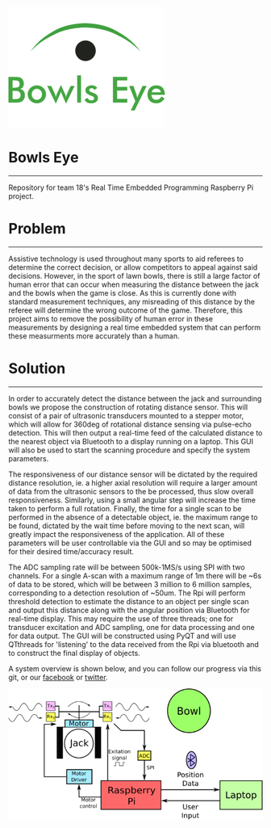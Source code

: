 ![Alternative text](Resources/Misc/bowlseyelogo.png)

# Bowls Eye
-----------

Repository for team 18's Real Time Embedded Programming Raspberry Pi project.



# Problem
----------

Assistive technology is used throughout many sports to aid referees to determine the correct decision, or allow competitors to appeal against said decisions.  However, in the sport of lawn bowls, there is still a large factor of human error that can occur when measuring the distance between the jack and the bowls when the game is close.  As this is currently done with standard measurement techniques, any misreading of this distance by the referee will determine the wrong outcome of the game.  Therefore, this project aims to remove the possibility of human error in these measurements by designing a real time embedded system that can perform these measurments more accurately than a human.

# Solution
-----------

In order to accurately detect the distance between the jack and surrounding bowls we propose the construction of rotating distance sensor. This will consist of a pair of ultrasonic transducers mounted to a stepper motor, which will allow for 360deg of rotational distance sensing via pulse-echo detection. This will then output a real-time feed of the calculated distance to the nearest object via Bluetooth to a display running on a laptop. This GUI will also be used to start the scanning procedure and specify the system parameters.

The responsiveness of our distance sensor will be dictated by the required distance resolution, ie. a higher axial resolution will require a larger amount of data from the ultrasonic sensors to the be processed, thus slow overall responsiveness. Similarly, using a small angular step will increase the time taken to perform a full rotation. Finally, the time for a single scan to be performed in the absence of a detectable object, ie. the maximum range to be found, dictated by the wait time before moving to the next scan, will greatly impact the responsiveness of the application. All of these parameters will be user controllable via the GUI and so may be optimised for their desired time/accuracy result.

The ADC sampling rate will be between 500k-1MS/s using SPI with two channels. For a single A-scan with a maximum range of 1m there will be ~6s of data to be stored, which will be between 3 million to 6 million samples, corresponding to a detection resolution of ~50um. The Rpi will perform threshold detection to estimate the distance to an object per single scan and output this distance along with the angular position via Bluetooth for real-time display. This may require the use of three threads; one for transducer excitation and ADC sampling, one for data processing and one for data output. The GUI will be constructed using PyQT and will use QTthreads for 'listening' to the data received from the Rpi via bluetooth and to construct the final display of objects.

A system overview is shown below, and you can follow our progress via this git, or our [facebook](https://www.facebook.com/Bowls-Eye-102409543919161/) or [twitter](https://twitter.com/bowlseyepi).


![Alternative text](Resources/Misc/blockDiagram.png)






